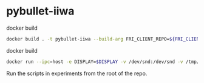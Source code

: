 # pybullet-iiwa

docker build

```bash
docker build . -t pybullet-iiwa --build-arg FRI_CLIENT_REPO=${FRI_CLIENT_REPO} --build-arg REPO_TOKEN=${REPO_TOKEN}
```

docker build

```bash
docker run --ipc=host -e DISPLAY=$DISPLAY -v /dev/snd:/dev/snd -v /tmp/.X11-unix:/tmp/X11-unix --cap-add=SYS_PTRACE --security-opt seccomp=unconfined --network host --name pybullet-iiwa -v "/home/teo/nacho/pybullet-iiwa:/workspace" -e "TERM=xterm-256color" -v $XAUTHORITY:/tmp/.XAuthority -e XAUTHORITY=/tmp/.XAuthority --gpus all -t -d  pybullet-iiwa
```

Run the scripts in experiments from the root of the repo.
